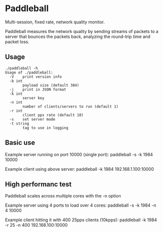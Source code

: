 # Paddleball
Multi-session, fixed rate, network quality monitor.

Paddleball measures the network quality by sending streams of packets to a server
that bounces the packets back, analyzing the round-trip time and packet loss.

## Usage

```
./paddleball -h                      
Usage of ./paddleball:
  -V	print version info
  -b int
    	payload size (default 384)
  -j	print in JSON format
  -k int
    	server key
  -n int
    	number of clients/servers to run (default 1)
  -r int
    	client pps rate (default 10)
  -s	set server mode
  -t string
    	tag to use in logging
```

## Basic use
Example server running on port 10000 (single port):
paddleball -s -k 1984 10000

Example client using above server:
paddleball -k 1984 192.168.1.100:10000

## High performanc test
Paddleball scales across multiple cores with the -n option

Example server using 4 ports to load over 4 cores:
paddleball -s -k 1984 -n 4 10000

Example client hitting it with 400 25pps clients (10kpps):
paddleball -k 1984 -r 25 -n 400 192.168.100:10000

